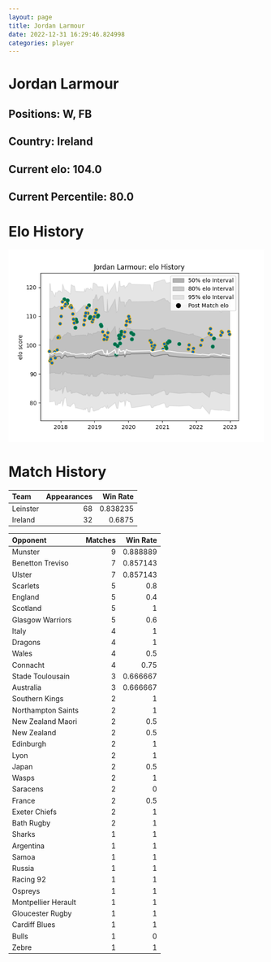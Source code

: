 ```yaml
---  
layout: page  
title: Jordan Larmour  
date: 2022-12-31 16:29:46.824998  
categories: player  
---
```

# Jordan Larmour

## Positions: W, FB

## Country: Ireland

## Current elo: 104.0

## Current Percentile: 80.0

# Elo History


![elo history](history_JordanLarmour.png)
# Match History


| Team     |   Appearances |   Win Rate |
|:---------|--------------:|-----------:|
| Leinster |            68 |   0.838235 |
| Ireland  |            32 |   0.6875   |

| Opponent            |   Matches |   Win Rate |
|:--------------------|----------:|-----------:|
| Munster             |         9 |   0.888889 |
| Benetton Treviso    |         7 |   0.857143 |
| Ulster              |         7 |   0.857143 |
| Scarlets            |         5 |   0.8      |
| England             |         5 |   0.4      |
| Scotland            |         5 |   1        |
| Glasgow Warriors    |         5 |   0.6      |
| Italy               |         4 |   1        |
| Dragons             |         4 |   1        |
| Wales               |         4 |   0.5      |
| Connacht            |         4 |   0.75     |
| Stade Toulousain    |         3 |   0.666667 |
| Australia           |         3 |   0.666667 |
| Southern Kings      |         2 |   1        |
| Northampton Saints  |         2 |   1        |
| New Zealand Maori   |         2 |   0.5      |
| New Zealand         |         2 |   0.5      |
| Edinburgh           |         2 |   1        |
| Lyon                |         2 |   1        |
| Japan               |         2 |   0.5      |
| Wasps               |         2 |   1        |
| Saracens            |         2 |   0        |
| France              |         2 |   0.5      |
| Exeter Chiefs       |         2 |   1        |
| Bath Rugby          |         2 |   1        |
| Sharks              |         1 |   1        |
| Argentina           |         1 |   1        |
| Samoa               |         1 |   1        |
| Russia              |         1 |   1        |
| Racing 92           |         1 |   1        |
| Ospreys             |         1 |   1        |
| Montpellier Herault |         1 |   1        |
| Gloucester Rugby    |         1 |   1        |
| Cardiff Blues       |         1 |   1        |
| Bulls               |         1 |   0        |
| Zebre               |         1 |   1        |